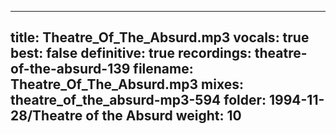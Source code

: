 
---
title: Theatre_Of_The_Absurd.mp3
vocals: true
best: false
definitive: true
recordings: theatre-of-the-absurd-139
filename: Theatre_Of_The_Absurd.mp3
mixes: theatre_of_the_absurd-mp3-594
folder: 1994-11-28/Theatre of the Absurd
weight: 10
---
